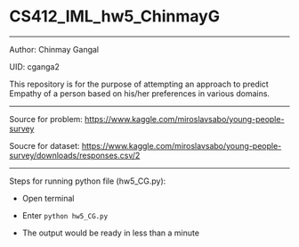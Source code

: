 # CS412_IML_hw5_ChinmayG
----
Author: Chinmay Gangal

UID: cganga2

This repository is for the purpose of attempting an approach to predict Empathy of a person based on his/her preferences in various domains.

---
Source for problem:
https://www.kaggle.com/miroslavsabo/young-people-survey

Soucre for dataset:
https://www.kaggle.com/miroslavsabo/young-people-survey/downloads/responses.csv/2

---
Steps for running python file (hw5_CG.py):

* Open terminal
* Enter `python hw5_CG.py`
	
* The output would be ready in less than a minute